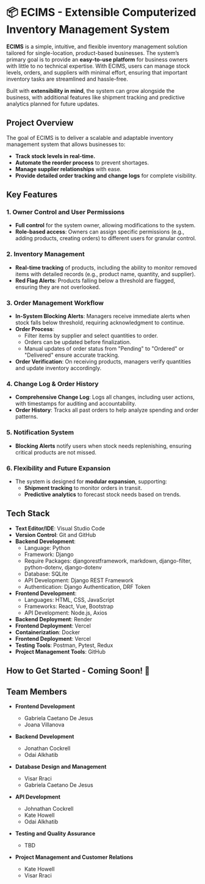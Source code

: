 # 📦 ECIMS - Extensible Computerized Inventory Management System  

**ECIMS** is a simple, intuitive, and flexible inventory management solution tailored for single-location, product-based businesses. The system’s primary goal is to provide an **easy-to-use platform** for business owners with little to no technical expertise. With ECIMS, users can manage stock levels, orders, and suppliers with minimal effort, ensuring that important inventory tasks are streamlined and hassle-free.  

Built with **extensibility in mind**, the system can grow alongside the business, with additional features like shipment tracking and predictive analytics planned for future updates.  

## Project Overview

The goal of ECIMS is to deliver a scalable and adaptable inventory management system that allows businesses to:
- **Track stock levels in real-time.**
- **Automate the reorder process** to prevent shortages.
- **Manage supplier relationships** with ease.
- **Provide detailed order tracking and change logs** for complete visibility.

## Key Features

### 1. Owner Control and User Permissions
- **Full control** for the system owner, allowing modifications to the system.
- **Role-based access**: Owners can assign specific permissions (e.g., adding products, creating orders) to different users for granular control.

### 2. Inventory Management
- **Real-time tracking** of products, including the ability to monitor removed items with detailed records (e.g., product name, quantity, and supplier).
- **Red Flag Alerts**: Products falling below a threshold are flagged, ensuring they are not overlooked.

### 3. Order Management Workflow
- **In-System Blocking Alerts**: Managers receive immediate alerts when stock falls below threshold, requiring acknowledgment to continue.
- **Order Process**: 
  - Filter items by supplier and select quantities to order.
  - Orders can be updated before finalization.
  - Manual updates of order status from "Pending" to "Ordered" or "Delivered" ensure accurate tracking.
- **Order Verification**: On receiving products, managers verify quantities and update inventory accordingly.

### 4. Change Log & Order History
- **Comprehensive Change Log**: Logs all changes, including user actions, with timestamps for auditing and accountability.
- **Order History**: Tracks all past orders to help analyze spending and order patterns.

### 5. Notification System
- **Blocking Alerts** notify users when stock needs replenishing, ensuring critical products are not missed.
  
### 6. Flexibility and Future Expansion
- The system is designed for **modular expansion**, supporting:
  - **Shipment tracking** to monitor orders in transit.
  - **Predictive analytics** to forecast stock needs based on trends.

## Tech Stack

- **Text Editor/IDE**: Visual Studio Code  
- **Version Control**: Git and GitHub  
- **Backend Development**:
  - Language: Python
  - Framework: Django
  - Require Packages: djangorestframework, markdown, django-filter, python-dotenv, django-dotenv
  - Database: SQLite
  - API Development: Django REST Framework
  - Authentication: Django Authentication, DRF Token  
- **Frontend Development**:
  - Languages: HTML, CSS, JavaScript
  - Frameworks: React, Vue, Bootstrap
  - API Development: Node.js, Axios  
- **Backend Deployment**: Render
- **Frontend Deployment**: Vercel 
- **Containerization**: Docker
- **Frontend Deployment**: Vercel  
- **Testing Tools**: Postman, Pytest, Redux 
- **Project Management Tools**: GitHub

## How to Get Started - Coming Soon! 🚀 

## Team Members

- **Frontend Development**  
  - Gabriela Caetano De Jesus
  - Joana Villanova

- **Backend Development**  
  - Jonathan Cockrell
  - Odai Alkhatib

- **Database Design and Management**  
  - Visar Rraci
  - Gabriela Caetano De Jesus

- **API Development**  
  - Johnathan Cockrell
  - Kate Howell
  - Odai Alkhatib

- **Testing and Quality Assurance**  
  - TBD

- **Project Management and Customer Relations**  
  - Kate Howell
  - Visar Rraci 
